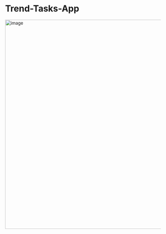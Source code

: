 # Trend-Tasks-App


<img width="1355" height="675" alt="image" src="https://github.com/user-attachments/assets/0d8ee4da-5328-4221-94f0-29e5b576bf93" />

